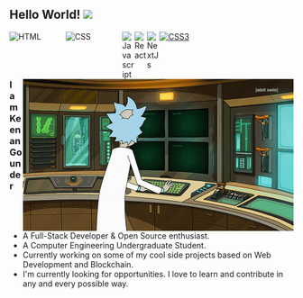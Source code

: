 ## Hello World! <img src="https://raw.githubusercontent.com/iampavangandhi/iampavangandhi/master/gifs/Hi.gif" width="30px"></h2>

<a href="#1">
  <img align="left" alt="HTML" width="100px" src="https://img.shields.io/badge/-HTML5-%23E44D27?style=flat-square&logo=html5&logoColor=ffffff" />

![CSS3](https://img.shields.io/badge/-CSS3-%231572B6?style=flat-square&logo=css3)
</a>
  <img align="left" alt="CSS" width="100px" src="https://img.shields.io/badge/-CSS3-%231572B6?style=flat-square&logo=css3" />
</a>
<a href="#">
  <img align="left" alt="Javascript" width="22px" src="https://cdn.jsdelivr.net/npm/simple-icons@v3/icons/github.svg" />
</a>
<a href="#">
  <img align="left" alt="React" width="22px" src="https://cdn.jsdelivr.net/npm/simple-icons@v3/icons/telegram.svg" />
</a>
<a href="#">
  <img align="left" alt="NextJs" width="22px" src="https://cdn.jsdelivr.net/npm/simple-icons@v3/icons/medium.svg" />
</a>

<br />
<img align="right" alt="GIF" src="https://github.com/darshan-jain/darshan-jain/blob/master/rick.gif" />

### I am Keenan Gounder
- A Full-Stack Developer & Open Source enthusiast.
- A Computer Engineering Undergraduate Student. 
- Currently working on some of my cool side projects based on Web Development and Blockchain.
- I'm currently looking for opportunities. I love to learn and contribute in any and every possible way.

